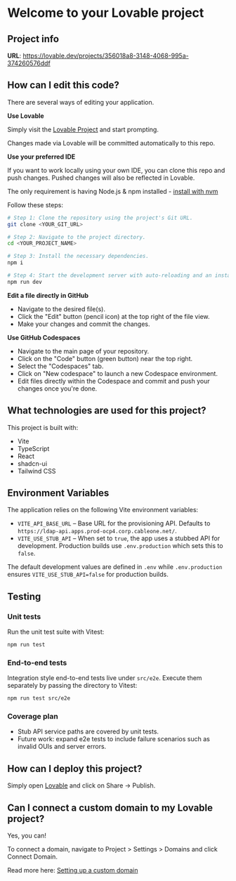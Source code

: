 # Welcome to your Lovable project

## Project info

**URL**: https://lovable.dev/projects/356018a8-3148-4068-995a-374260576ddf

## How can I edit this code?

There are several ways of editing your application.

**Use Lovable**

Simply visit the [Lovable Project](https://lovable.dev/projects/356018a8-3148-4068-995a-374260576ddf) and start prompting.

Changes made via Lovable will be committed automatically to this repo.

**Use your preferred IDE**

If you want to work locally using your own IDE, you can clone this repo and push changes. Pushed changes will also be reflected in Lovable.

The only requirement is having Node.js & npm installed - [install with nvm](https://github.com/nvm-sh/nvm#installing-and-updating)

Follow these steps:

```sh
# Step 1: Clone the repository using the project's Git URL.
git clone <YOUR_GIT_URL>

# Step 2: Navigate to the project directory.
cd <YOUR_PROJECT_NAME>

# Step 3: Install the necessary dependencies.
npm i

# Step 4: Start the development server with auto-reloading and an instant preview.
npm run dev
```

**Edit a file directly in GitHub**

- Navigate to the desired file(s).
- Click the "Edit" button (pencil icon) at the top right of the file view.
- Make your changes and commit the changes.

**Use GitHub Codespaces**

- Navigate to the main page of your repository.
- Click on the "Code" button (green button) near the top right.
- Select the "Codespaces" tab.
- Click on "New codespace" to launch a new Codespace environment.
- Edit files directly within the Codespace and commit and push your changes once you're done.

## What technologies are used for this project?

This project is built with:

- Vite
- TypeScript
- React
- shadcn-ui
- Tailwind CSS

## Environment Variables

The application relies on the following Vite environment variables:

- `VITE_API_BASE_URL` – Base URL for the provisioning API. Defaults to `https://ldap-api.apps.prod-ocp4.corp.cableone.net/`.
- `VITE_USE_STUB_API` – When set to `true`, the app uses a stubbed API for development. Production builds use `.env.production` which sets this to `false`.

The default development values are defined in `.env` while `.env.production` ensures `VITE_USE_STUB_API=false` for production builds.

## Testing

### Unit tests

Run the unit test suite with Vitest:

```sh
npm run test
```

### End-to-end tests

Integration style end-to-end tests live under `src/e2e`.
Execute them separately by passing the directory to Vitest:

```sh
npm run test src/e2e
```

### Coverage plan

- Stub API service paths are covered by unit tests.
- Future work: expand e2e tests to include failure scenarios such as invalid OUIs and server errors.

## How can I deploy this project?

Simply open [Lovable](https://lovable.dev/projects/356018a8-3148-4068-995a-374260576ddf) and click on Share -> Publish.

## Can I connect a custom domain to my Lovable project?

Yes, you can!

To connect a domain, navigate to Project > Settings > Domains and click Connect Domain.

Read more here: [Setting up a custom domain](https://docs.lovable.dev/tips-tricks/custom-domain#step-by-step-guide)
